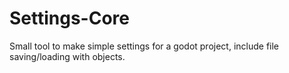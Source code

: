 # Settings-Core
Small tool to make simple settings for a godot project, include file saving/loading with objects.
